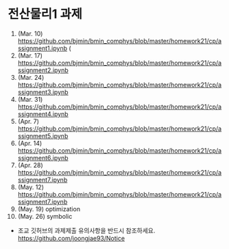 
# 전산물리1 과제

1. (Mar. 10) https://github.com/bjmin/bmin_comphys/blob/master/homework21/cp/assignment1.ipynb (
2. (Mar. 17) https://github.com/bjmin/bmin_comphys/blob/master/homework21/cp/assignment2.ipynb
3. (Mar. 24) https://github.com/bjmin/bmin_comphys/blob/master/homework21/cp/assignment3.ipynb
4. (Mar. 31) https://github.com/bjmin/bmin_comphys/blob/master/homework21/cp/assignment4.ipynb
5. (Apr. 7) https://github.com/bjmin/bmin_comphys/blob/master/homework21/cp/assignment5.ipynb 
6. (Apr. 14) https://github.com/bjmin/bmin_comphys/blob/master/homework21/cp/assignment6.ipynb 
7. (Apr. 28) https://github.com/bjmin/bmin_comphys/blob/master/homework21/cp/assignment7.ipynb 
8. (May. 12) https://github.com/bjmin/bmin_comphys/blob/master/homework21/cp/assignment7.ipynb
9. (May. 19) optimization
10. (May. 26) symbolic

* 조교 깃허브의 과제제출 유의사항을 반드시 참조하세요.  https://github.com/joongjae93/Notice
